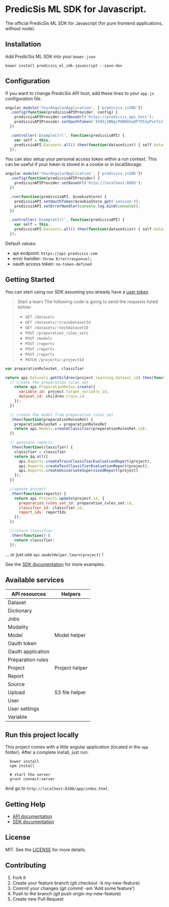# PredicSis ML SDK for Javascript.

The official PredicSis ML SDK for Javascript (for pure frontend applications, without node).

## Installation

Add PredicSis ML SDK into your `bower.json`

```shell
bower install predicsis_ml_sdk-javascript --save-dev
```

## Configuration

If you want to change PredicSis API host, add these lines to your `app.js` configuration file.

```javascript
angular.module('YourAngularApplication', ['predicsis.jsSDK'])
  .config(function(predicsisAPIProvider, config) {
    predicsisAPIProvider.setBaseUrl('https://predicsis_api_host');
    predicsisAPIProvider.setOauthToken('4V83j2BWgcPONK8Xw8P7953yPvnTzz784V83j2BWgcPONK8Xw8P7953yPvnTzz78');
  })

  .controller('ExampleCtrl', function(predicsisAPI) {
    var self = this;
    predicsisAPI.Datasets.all().then(function(datasetList) { self.datasets = datasetList; });
  });
```

You can also setup your personal access token within a _run_ context. This can be useful if your token is stored in a
cookie or in localStorage.

```javascript
angular.module('YourAngularApplication', ['predicsis.jsSDK'])
  .config(function(predicsisAPIProvider) {
    predicsisAPIProvider.setBaseUrl('http://localhost:8003');
  })

  .run(function(predicsisAPI, $cookieStore) {
    predicsisAPI.setOauthToken($cookieStore.get('session'));
    predicsisAPI.setErrorHandler(console.log.bind(console));
  })

  .controller('ExampleCtrl', function(predicsisAPI) {
    var self = this;
    predicsisAPI.Datasets.all().then(function(datasetList) { self.datasets = datasetList; });
  });
```

Default values:
- api endpoint: `https://api.predicsis.com`
- error handler: `throw Error(response);`
- oauth access token: `no-token-defined`

## Getting Started

You can start using our SDK assuming you already have a [user token](https://developer.predicsis.com/doc/v1/overview/oauth2/#get-authorization-from-a-user)

> Start a learn
>   The following code is going to send the requests listed below:
>   - `GET /datasets`
>   - `GET /datasets/:trainDatasetId`
>   - `GET /datasets/:testDatasetId`
>   - `POST /preparation_rules_sets`
>   - `POST /models`
>   - `POST /reports`
>   - `POST /reports`
>   - `POST /reports`
>   - `PATCH /projects/:projectId`


```javascript
var preparationRulesSet, classifier

return api.Datasets.getChildren(project.learning_dataset_id).then(function(children) {
  // create the preparation rules set
    return api.PreparationRules.create({
      variable_id: project.target_variable_id,
      dataset_id: children.train.id
    });
  })

  // create the model from preparation rules set
  .then(function(preparationRulesRet) {
    preparationRulesSet = preparationRulesRet
    return api.Models.createClassifier(preparationRulesRet.id);
  })

  // generate reports
  .then(function(classifier) {
    classifier = classifier
    return $q.all([
      api.Reports.createTrainClassifierEvaluationReport(project),
      api.Reports.createTestClassifierEvaluationReport(project),
      api.Reports.createUnivariateSupervisedReport(project)
    ]);
  })

  //update project
  .then(function(reports) {
    return api.Projects.update(project.id, {
      preparation_rules_set_id: preparation_rules_set.id,
      classifier_id: classifier.id,
      report_ids: reportIds
    });
  })

  //return classifier
  .then(function() {
    return classifier;
  });
```

... or just use `api.modelHelper.learn(project)` !

See the [SDK documentation](http://yllieth.github.io/predicsis_ml_sdk-javascript) for more examples.

## Available services
API resources     | Helpers
------------------|---------
Dataset           |
Dictionary        |
Jobs              |
Modality          |
Model             | Model helper
Oauth token       |
Oauth application |
Preparation rules |
Project           | Project helper
Report            |
Source            |
Upload            | S3 file helper
User              |
User settings     |
Variable          | 

## Run this project locally

This project comes with a little angular application (located in the `app` folder). After a complete install, just run:

```
  bower install
  npm install

  # start the server
  grunt connect:server
```

And go to `http://localhost:8100/app/index.html`.

## Getting Help

* [API documentation](https://developer.predicsis.com/doc/v1/overview/)
* [SDK documentation](http://yllieth.github.io/predicsis_ml_sdk-javascript)


## License

MIT. See the [LICENSE](https://github.com/yllieth/predicsis_ml_sdk-javascript/blob/master/LICENSE) for more details.


## Contributing

1. Fork it
2. Create your feature branch (git checkout -b my-new-feature)
3. Commit your changes (git commit -am 'Add some feature')
4. Push to the branch (git push origin my-new-feature)
5. Create new Pull Request
